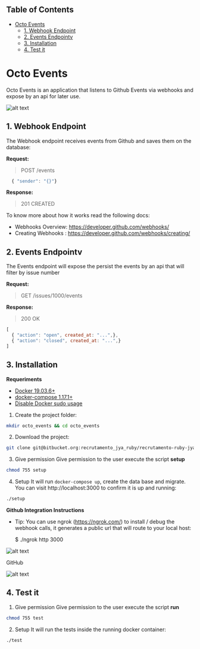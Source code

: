 <!-- TABLE OF CONTENTS -->
## Table of Contents

- [Octo Events](#octo-events)
  - [1. Webhook Endpoint](#1-webhook-endpoint)
  - [2. Events Endpointv](#2-events-endpointv)
  - [3. Installation](#3-installation)
  - [4. Test it](#4-test-it)

# Octo Events

Octo Events is an application that listens to Github Events via webhooks and expose by an api for later use.

![alt text](imgs/octo_events.png)


## 1. Webhook Endpoint

The Webhook endpoint receives events from Github and saves them on the database:

**Request:**

> POST /events

```javascript
  { "sender": "{}"}
```

**Response:**

> 201 CREATED

 To know more about how it works read the following docs:

* Webhooks Overview: https://developer.github.com/webhooks/
* Creating Webhooks : https://developer.github.com/webhooks/creating/

## 2. Events Endpointv

The Events endpoint will expose the persist the events by an api that will filter by issue number

**Request:**

> GET /issues/1000/events

**Response:**

> 200 OK
```javascript
[
  { "action": "open", created_at: "...",},
  { "action": "closed", created_at: "...",}
]
```

## 3. Installation

**Requeriments**

* [Docker 19.03.6+](https://docs.docker.com/get-docker/)
* [docker-compose 1.17.1+](https://docs.docker.com/compose/install/)
* [Disable Docker sudo usage](https://docs.docker.com/engine/install/linux-postinstall/)


1. Create the project folder:

```sh
mkdir octo_events && cd octo_events
```

2. Download the project:

```sh
git clone git@bitbucket.org:recrutamento_jya_ruby/recrutamento-ruby-jya-marcelomarzolaleite_gmail.com.git .
```

3. Give permission
   Give permission to the user execute the script **setup**
```sh
chmod 755 setup
```

4. Setup
   It will run `docker-compose up`, create the data base and migrate. You can visit http://localhost:3000 to confirm it is up and running:
```sh
./setup
```

**Github Integration Instructions**

* Tip: You can use ngrok (https://ngrok.com/)  to install / debug the webhook calls, it generates a public url that will route to your local host:

   $ ./ngrok http 3000

![alt text](imgs/ngrok.png)

   GitHub

![alt text](imgs/add_webhook.png)

## 4. Test it

1. Give permission
   Give permission to the user execute the script **run**
```sh
chmod 755 test
```

2. Setup
   It will run the tests inside the running docker container:
```sh
./test
```